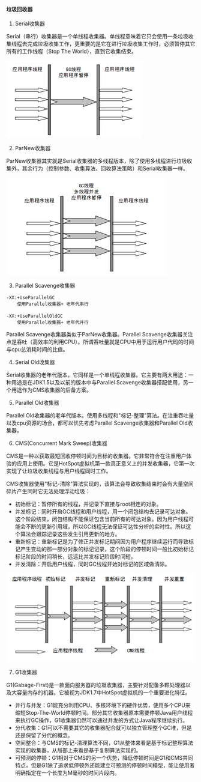 #### 垃圾回收器

1. Serial收集器

Serial（串行）收集器是一个单线程收集器。单线程意味着它只会使用一条垃圾收集线程去完成垃圾收集工作，更重要的是它在进行垃圾收集工作时，必须暂停其它所有的工作线程（Stop The World），直到它收集结束。

![seral](../images/jvm/serial.jpeg)

2. ParNew收集器

ParNew收集器其实就是Serial收集器的多线程版本，除了使用多线程进行垃圾收集外，其余行为（控制参数、收集算法、回收算法策略）和Serial收集器一样。

![ParNew](../images/jvm/ParNew.jpeg)

3. Parallel Scavenge收集器

```
-XX:+UseParallelGC 
    使用Parallel收集器+ 老年代串行

-XX:+UseParallelOldGC
    使用Parallel收集器+ 老年代并行
```

Parallel Scavenge收集器类似于ParNew收集器。Parallel Scavenge收集器关注点是吞吐（高效率的利用CPU）。所谓吞吐量就是CPU中用于运行用户代码的时间与cpu总消耗时间的比值。

4. Serial Old收集器

Serial收集器的老年代版本，它同样是一个单线程收集器。它主要有两大用途：一种用途是在JDK1.5以及以前的版本中与Parallel Scavenge收集器搭配使用，另一个用途作为CMS收集器的后备方案。

5. Parallel Old收集器

Parallel Old收集器的老年代版本。使用多线程和"标记-整理"算法。在注重吞吐量以及cpu资源的场合，都可以优先考虑Parallel Scavenge收集器和Parallel Old收集器。

6. CMS(Concurrent Mark Sweep)收集器

CMS是一种以获取最短回收停顿时间为目标的收集器。它非常符合在注重用户体验的应用上使用。它是HotSpot虚拟机第一款真正意义上的并发收集器，它第一次实现了让垃圾收集线程与用户线程同时工作。

CMS收集器使用"标记-清除"算法实现的，该算法会导致收集结束时会有大量空间碎片产生同时它无法处理浮动垃圾：

* 初始标记：暂停所有的线程，并记录下直接与root相连的对象。
* 并发标记：同时开启GC线程和用户线程，用一个闭包结构去记录可达对象。这个阶段结束，闭包结构不能保证包含当前所有的可达对象。因为用户线程可能会不断的更新引用域，所以GC线程无法保证可达性分析的实时性。所以这个算法会跟踪记录这些发生引用更新的地方。
* 重新标记：重新标记是为了修正并发标记期间因为用户程序继续运行而导致标记产生变动的那一部分对象的标记记录，这个阶段的停顿时间一般比初始标记标记阶段的时间稍长，远远比并发标记阶段时间短。
* 并发清除：开启用户线程，同时GC线程开始对标记的区域做清除。

![cms](../images/jvm/cms.jpeg)



7. G1收集器

G1(Gabage-First)是一款面向服务器的垃圾收集器，主要针对配备多颗处理器以及大容量内存的机器。它被视为JDK1.7中HotSpot虚拟机的一个重要进化特征。

* 并行与并发：G1能充分利用CPU、多核环境下的硬件优势，使用多个CPU来缩短Stop-The-World停顿时间。部分其它收集器原本需要停顿Java用户线程来执行GC操作，G1收集器仍然可以通过并发的方式让Java程序继续执行。
* 分代收集：G1可以不需要其它的收集器配合就可以独立管理整个GC堆，但是还是保留了分代的概念。
* 空间整合：与CMS的标记-清理算法不同，G1从整体来看是基于标记整理算法实现的收集器，从局部上来看是基于复制算法实现的。
* 可预测的停顿：G1相对于CMS的另一个优势，降低停顿时间是G1和CMS共同特点，但是G1除了追求低停顿外还能建立可预测的停顿时间模型，能让使用者明确指定在一个长度为M毫秒的时间片段内。





